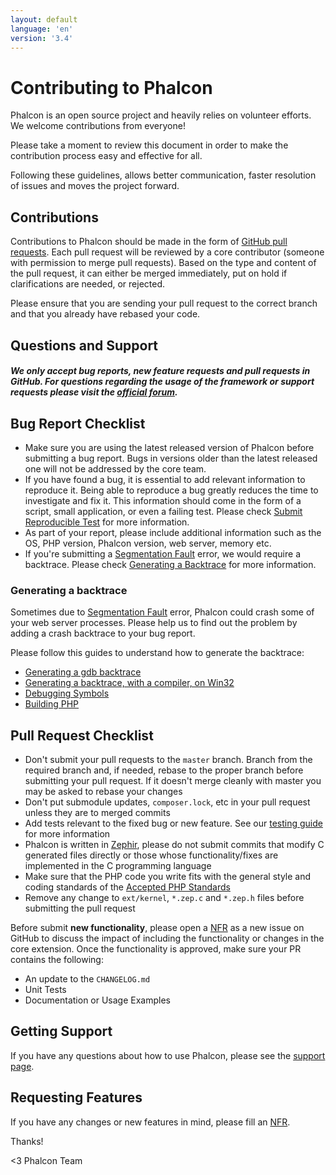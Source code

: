 ```yaml
---
layout: default
language: 'en'
version: '3.4'
---
```

<a name='contributing'></a>
# Contributing to Phalcon
Phalcon is an open source project and heavily relies on volunteer efforts. We welcome contributions from everyone!

Please take a moment to review this document in order to make the contribution process easy and effective for all.

Following these guidelines, allows better communication, faster resolution of issues and moves the project forward.

<a name='contributions'></a>
## Contributions
Contributions to Phalcon should be made in the form of [GitHub pull requests][ghpr]. Each pull request will be reviewed by a core contributor (someone with permission to merge pull requests). Based on the type and content of the pull request, it can either be merged immediately, put on hold if clarifications are needed, or rejected.

Please ensure that you are sending your pull request to the correct branch and that you already have rebased your code.

<a name='questions-and-support'></a>
## Questions and Support

<h5 class='alert alert-warning'>We only accept bug reports, new feature requests and pull requests in GitHub. For questions regarding the usage of the framework or support requests please visit the <a href='https://phalcon.io/fundforum'>official forum</a>.</h5>

<a name='bug-report-checklist'></a>
## Bug Report Checklist
- Make sure you are using the latest released version of Phalcon before submitting a bug report. Bugs in versions older than the latest released one will not be addressed by the core team.
- If you have found a bug, it is essential to add relevant information to reproduce it. Being able to reproduce a bug greatly reduces the time to investigate and fix it. This information should come in the form of a script, small application, or even a failing test. Please check [Submit Reproducible Test][srt] for more information.
- As part of your report, please include additional information such as the OS, PHP version, Phalcon version, web server, memory etc.
- If you're submitting a [Segmentation Fault][segfault] error, we would require a backtrace. Please check [Generating a Backtrace](#bug-report-generating-backtrace) for more information.

<a name='bug-report-generating-backtrace'></a>
### Generating a backtrace
Sometimes due to [Segmentation Fault][segfault] error, Phalcon could crash some of your web server processes. Please help us to find out the problem by adding a crash backtrace to your bug report.

Please follow this guides to understand how to generate the backtrace:

* [Generating a gdb backtrace][gdb-howto]
* [Generating a backtrace, with a compiler, on Win32][gdb-howto-w32]
* [Debugging Symbols][gdb-dbgsym]
* [Building PHP][internals-build-php]

<a name='pull-request-checklist'></a>
## Pull Request Checklist
- Don't submit your pull requests to the `master` branch. Branch from the required branch and, if needed, rebase to the proper branch before submitting your pull request. If it doesn't merge cleanly with master you may be asked to rebase your changes
- Don't put submodule updates, `composer.lock`, etc in your pull request unless they are to merged commits
- Add tests relevant to the fixed bug or new feature. See our [testing guide][testing] for more information
- Phalcon is written in [Zephir][zephir], please do not submit commits that modify C generated files directly or those whose functionality/fixes are implemented in the C programming language
- Make sure that the PHP code you write fits with the general style and coding standards of the [Accepted PHP Standards][psr]
- Remove any change to `ext/kernel`, `*.zep.c` and `*.zep.h` files before submitting the pull request

Before submit **new functionality**, please open a [NFR](/3.4/en/new-feature-request) as a new issue on GitHub to discuss the impact of including the functionality or changes in the core extension. Once the functionality is approved, make sure your PR contains the following:

- An update to the `CHANGELOG.md`
- Unit Tests
- Documentation or Usage Examples

<a name='getting-support'></a>
## Getting Support
If you have any questions about how to use Phalcon, please see the [support page][support].

<a name='requesting-features'></a>
## Requesting Features
If you have any changes or new features in mind, please fill an [NFR](/3.4/en/new-feature-request).

Thanks!


&lt;3 Phalcon Team

[ghpr]: https://help.github.com/articles/using-pull-requests/
[forum]: https://phalcon.io/fundforum
[srt]: https://github.com/phalcon/cphalcon/wiki/Submit-Reproducible-Test
[segfault]: https://en.wikipedia.org/wiki/Segmentation_fault
[gdb-howto]: https://bugs.php.net/bugs-generating-backtrace.php
[gdb-howto-w32]: http://bugs.php.net/bugs-generating-backtrace-win32.php
[gdb-dbgsym]: https://github.com/oerdnj/deb.sury.org/wiki/Debugging-symbols
[internals-build-php]: http://www.phpinternalsbook.com/build_system/building_php.html
[testing]: https://github.com/phalcon/cphalcon/blob/master/tests/README.md
[zephir]: https://zephir-lang.com/
[psr]: http://www.php-fig.org/psr/
[support]: https://phalcon.io/support
[nfr]: /3.4/en/new-feature-request

